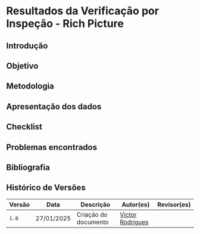 # Resultados da Verificação por Inspeção - Rich Picture

## Introdução


## Objetivo


## Metodologia


## Apresentação dos dados


## Checklist


## Problemas encontrados


## Bibliografia


## Histórico de Versões

| Versão  | Data | Descrição | Autor(es) | Revisor(es) |
| -------- | ------ | ------ | ---------- | ---------- |
| `1.0` | 27/01/2025 | Criação do documento  | [Victor Rodrigues](https://github.com/ViictorHugoo) |  |
